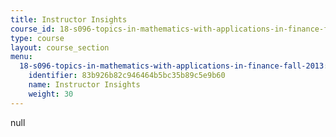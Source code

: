 ```yaml
---
title: Instructor Insights
course_id: 18-s096-topics-in-mathematics-with-applications-in-finance-fall-2013
type: course
layout: course_section
menu:
  18-s096-topics-in-mathematics-with-applications-in-finance-fall-2013:
    identifier: 83b926b82c946464b5bc35b89c5e9b60
    name: Instructor Insights
    weight: 30
---
```

null
